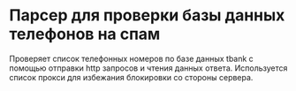 # Парсер для проверки базы данных телефонов на спам
Проверяет список телефонных номеров по базе данных tbank с помощью отправки http запросов и чтения данных ответа. Используется список прокси для избежания блокировки со стороны сервера.